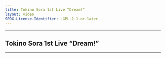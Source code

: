 ```yaml
---
title: Tokino Sora 1st Live “Dream!”
layout: video
SPDX-License-Identifier: LGPL-2.1-or-later
---
```


---

## Tokino Sora 1st Live “Dream!”

<div class="container">
  <video-js id="my-video" class="vjs-fluid vjs-layout-medium" poster="https://media.discordapp.net/attachments/1180439977784516618/1181147018622685184/sora1.jpg" preload="auto" controls="controls" data-setup='{}'>
    <source src="https://xx58j-my.sharepoint.com/:v:/g/personal/peekaboo_xx58j_onmicrosoft_com/Eczy-nuZJK9HiiVF5iB9k7wBA3GCVYNsI_44VNt-M0SKrA?download=1" type="video/mp4" />
  </video-js>
</div>

---
